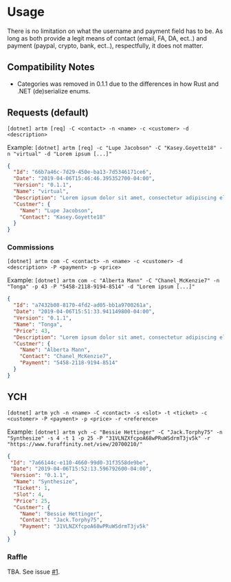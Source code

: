 # Usage

There is no limitation on what the username and payment field has to be. As long as both provide a legit means of contact (email, FA, DA, ect..) and payment (paypal, crypto, bank, ect..), respectfully, it does not matter.

## Compatibility Notes

- Categories was removed in 0.1.1 due to the differences in how Rust and .NET (de)serialize enums.

## Requests (default)

``[dotnet] artm [req] -C <contact> -n <name> -c <customer> -d <description>``

Example: ``[dotnet] artm [req] -c "Lupe Jacobson" -C "Kasey.Goyette18" -n "virtual" -d "Lorem ipsum [...]"``

```json
{
  "Id": "66b7a46c-7d29-450e-ba13-7d5346171ce6",
  "Date": "2019-04-06T15:46:46.395352700-04:00",
  "Version": "0.1.1",
  "Name": "virtual",
  "Description": "Lorem ipsum dolor sit amet, consectetur adipiscing elit. Vestibulum ut pretium enim. Sed a neque.",
  "Custmer": {
    "Name": "Lupe Jacobson",
    "Contact": "Kasey.Goyette18"
  }
}
```

### Commissions

``[dotnet] artm com -C <contact> -n <name> -c <customer> -d <description> -P <payment> -p <price>``

Example: ``[dotnet] artm com -c "Alberta Mann" -C "Chanel_McKenzie7" -n "Tonga" -p 43 -P "5458-2118-9194-8514" -d "Lorem ipsum [...]"``

```json
{
  "Id": "a7432b08-8170-4fd2-ad05-bb1a9700261a",
  "Date": "2019-04-06T15:51:33.941149800-04:00",
  "Version": "0.1.1",
  "Name": "Tonga",
  "Price": 43,
  "Description": "Lorem ipsum dolor sit amet, consectetur adipiscing elit. Vestibulum ut pretium enim. Sed a neque.",
  "Custmer": {
    "Name": "Alberta Mann",
    "Contact": "Chanel_McKenzie7",
    "Payment": "5458-2118-9194-8514"
  }
}
```

## YCH

``[dotnet] artm ych -n <name> -C <contact> -s <slot> -t <ticket> -c <customer> -P <payment> -p <price> -r <reference>``

Example: ``[dotnet] artm ych -c "Bessie Hettinger" -C "Jack.Torphy75" -n "Synthesize" -s 4 -t 1 -p 25 -P "31VLNZXfcpoA68wPRuWSdrmT3jv5k" -r "https://www.furaffinity.net/view/20700210/"``

```json
{
 "Id": "7a66144c-e110-4660-99d0-31f3558de9be",
 "Date": "2019-04-06T15:52:13.596792600-04:00",
 "Version": "0.1.1",
  "Name": "Synthesize",
  "Ticket": 1,
  "Slot": 4,
  "Price": 25,
  "Custmer": {
    "Name": "Bessie Hettinger",
    "Contact": "Jack.Torphy75",
    "Payment": "31VLNZXfcpoA68wPRuWSdrmT3jv5k"
  }
}
```

### Raffle

TBA. See issue [#1](https://github.com/antonwilc0x/artm/issues/1).